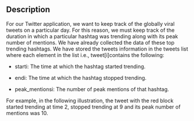 ## Description

For our Twitter application, we want to keep track of the globally viral tweets on a particular day. For this reason, we must keep track of the duration in which a particular hashtag was trending along with its peak number of mentions. We have already collected the data of these top trending hashtags. We have stored the tweets information in the tweets list where each element in the list i.e., tweet[i]contains the following:

* starti: The time at which the hashtag started trending.

* endi: The time at which the hashtag stopped trending.

* peak_mentionsi: The number of peak mentions of that hashtag.

For example, in the following illustration, the tweet with the red block started trending at time 2, stopped trending at 9 and its peak number of mentions was 10.



